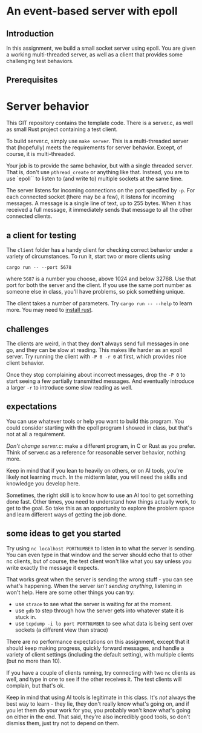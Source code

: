 # An event-based server with epoll

## Introduction
In this assignment, we build a small socket server using epoll. 
You are given a working multi-threaded server, as well as a client that provides 
some challenging test behaviors.

## Prerequisites
# Server behavior

This GIT repository contains the template code. There is a server.c, as well as small Rust project containing a test client.

To build server.c, simply use `make server`. This is a multi-threaded server that (hopefully) meets the requirements for server behavior. Except, of course, it is multi-threaded.

Your job is to provide the same behavior, but with a single threaded server. That is,
don't use `pthread_create` or anything like that. Instead, you are to use `epoll`` to
listen to (and write to) multiple sockets at the same time. 

The server listens for incoming connections on the port specified by `-p`. 
For each connected socket (there may be a few), it listens for incoming messages.
A message is a single line of text, up to 255 bytes. 
When it has received a full message, it immediately sends that message to all the other
connected clients. 

## a client for testing

The `client` folder has a handy client for checking correct behavior under a variety of 
circumstances. To run it, start two or more clients using 

```cargo run -- --port 5678```

where `5687` is a number you choose, above 1024 and below 32768. Use that port for both the server and the client. If you use the same port number as someone else in class, you'll have problems, so
pick something unique.

The client takes a number of parameters. Try `cargo run -- --help` to learn more. 
You may need to [install rust](https://www.rust-lang.org/tools/install). 

## challenges

The clients are weird, in that they don't always send full messages in one go, and they can be slow
at reading. This makes life harder as an epoll server. Try running the client with `-P 0 -r 0` at first, which provides nice client behavior. 

Once they stop complaining about incorrect messages, drop the `-P 0` to start seeing a few partially transmitted messages. And eventually introduce a larger `-r` to introduce some
slow reading as well.

## expectations

You can use whatever tools or help you want to build this program. You could consider starting with
the epoll program I showed in class, but that's not at all a requirement.

_Don't change server.c_: make a different program, in C or Rust as you prefer. Think of server.c as a reference for reasonable server behavior, nothing more. 

Keep in mind that if you lean to heavily on others, or on AI tools, you're likely not learning much. In the midterm later, you will need the skills and knowledge you develop here.

Sometimes, the right skill is to know how to use an AI tool to get something done fast. Other times, you need to understand how things actually work, to get to the goal. So take this as
an opportunity to explore the problem space and learn different ways of getting the job done.

## some ideas to get you started

Try using `nc localhost PORTNUMBER` to listen in to what the server is sending. You can even
type in that window and the server should echo that to other nc clients, but of course, the
test client won't like what you say unless you write exactly the message it expects.

That works great when the server is sending the wrong stuff - you can see what's happening.
When the server _isn't sending anything_, listening in won't help. Here are some other things you can try:

- use `strace` to see what the server is waiting for at the moment. 
- use `gdb` to step through how the server gets into whatever state it is stuck in.
- use `tcpdump -i lo port PORTNUMBER` to see what data is being sent over sockets (a different
view than strace)

There are no performance expectations on this assignment, except that it should keep making progress, quickly forward messages, and handle a variety of client settings (including the default setting), with multiple clients (but no more than 10). 

If you have a couple of clients running, try connecting with two `nc` clients as well, and type in one to see if the other receives it. The test clients will complain, but that's ok. 

Keep in mind that using AI tools is legitimate in this class. It's _not_ always the best way to learn - they lie, they don't really know what's going on, and if you let them do your work for you, you probably won't know what's going on either in the end. That said, they're also incredibly good tools, so don't dismiss them, just try not to depend on them. 
